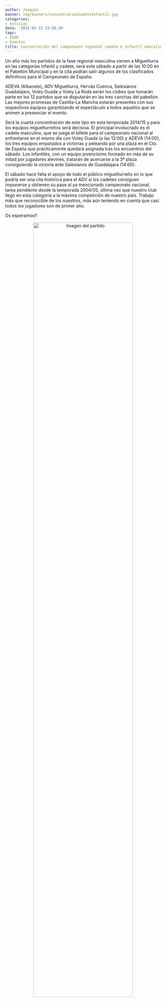 ```yaml
---
author: Joaquín
banner: img/banners/concentracionCadeteInfantil.jpg
categories:
- noticias
date: '2015-02-23 23:20:30'
tags:
- EEDD
- Eventos
title: Concentración del campeonato regional cadete e infantil masculino en Miguelturra.
---
```


Un año más los partidos de la fase regional masculina vienen a Miguelturra en las categorías infantil y cadete, será este sábado a partir de las 10:00 en el Pabellón Municipal y en la cita podrán salir algunos de los clasificados definitivos para el Campeonato de España.

ADEVA (Albacete), ADV Miguelturra, Hervás Cuenca, Salesianos Guadalajara, Voley Guada y Voley La Roda serán los clubes que tomarán parte en los 12 partidos que se disputarán en las tres canchas del pabellón. Las mejores promesas de Castilla-La Mancha estarán presentes con sus respectivos equipos garantizando el espectáculo a todos aquellos que se animen a presenciar el evento.

Será la cuarta concentración de este tipo en esta temporada 2014/15 y para los equipos miguelturreños será decisiva. El principal involucrado es el cadete masculino, que se juega el billete para el campeonato nacional al enfrentarse en el mismo día con Voley Guada (a las 12:00) y ADEVA (14:00), los tres equipos empatados a victorias y peleando por una plaza en el Cto. de España que prácticamente quedará asignada tras los encuentros del sábado. Los infantiles, con un equipo jovencísimo formado en más de su mitad por jugadores alevines, tratarán de acercarse a la 3ª plaza consiguiendo la victoria ante Salesianos de Guadalajara (14:00).

El sábado hace falta el apoyo de todo el público miguelturreño en lo que podría ser una cita histórica para el ADV si los cadetes consiguen imponerse y obtienen su pase al ya mencionado campeonato nacional, tarea pendiente desde la temporada 2004/05, última vez que nuestro club llegó en esta categoría a la máxima competición de nuestro país. Trabajo más que reconocible de los nuestros, más aún teniendo en cuenta que casi todos los jugadores son de primer año.

Os esperamos!!

<center>
<a target="_new" href="http://www.advmiguelturra.org/img/banners/concentracionCadeteInfantil.jpg"> 
<img alt="Imagen del partido" width="80%" align="center" src="http://www.advmiguelturra.org/img/banners/concentracionCadeteInfantil.jpg"/> </a> </center>



